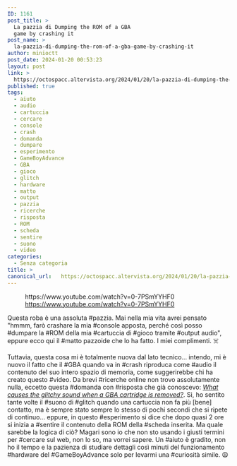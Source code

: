 ```yaml
---
ID: 1161
post_title: >
  La pazzia di Dumping the ROM of a GBA
  game by crashing it
post_name: >
  la-pazzia-di-dumping-the-rom-of-a-gba-game-by-crashing-it
author: minioctt
post_date: 2024-01-20 00:53:23
layout: post
link: >
  https://octospacc.altervista.org/2024/01/20/la-pazzia-di-dumping-the-rom-of-a-gba-game-by-crashing-it/
published: true
tags:
  - aiuto
  - audio
  - cartuccia
  - cercare
  - console
  - crash
  - domanda
  - dumpare
  - esperimento
  - GameBoyAdvance
  - GBA
  - gioco
  - glitch
  - hardware
  - matto
  - output
  - pazzia
  - ricerche
  - risposta
  - ROM
  - scheda
  - sentire
  - suono
  - video
categories:
  - Senza categoria
title: >
canonical_url:   https://octospacc.altervista.org/2024/01/20/la-pazzia-di-dumping-the-rom-of-a-gba-game-by-crashing-it/
---
```

<!-- wp:embed {"url":"https://www.youtube.com/watch?v=0-7PSmYYHF0","type":"video","providerNameSlug":"youtube","responsive":true,"className":"wp-embed-aspect-16-9 wp-has-aspect-ratio"} -->
<figure class="wp-block-embed is-type-video is-provider-youtube wp-block-embed-youtube wp-embed-aspect-16-9 wp-has-aspect-ratio"><div class="wp-block-embed__wrapper">
https://www.youtube.com/watch?v=0-7PSmYYHF0
</div><figcaption class="wp-element-caption"><a href="https://www.youtube.com/watch?v=0-7PSmYYHF0">https://www.youtube.com/watch?v=0-7PSmYYHF0</a></figcaption></figure>
<!-- /wp:embed -->

<!-- wp:paragraph -->
<p></p>
<!-- /wp:paragraph -->

<!-- wp:paragraph -->
<p>Questa roba è una assoluta #pazzia. Mai nella mia vita avrei pensato "hmmm, farò crashare la mia #console apposta, perché così posso #dumpare la #ROM della mia #cartuccia di #gioco tramite #output audio", eppure ecco qui il #matto pazzoide che lo ha fatto. I miei complimenti. ☠️</p>
<!-- /wp:paragraph -->

<!-- wp:paragraph -->
<p>Tuttavia, questa cosa mi è totalmente nuova dal lato tecnico... intendo, mi è nuovo il fatto che il #GBA quando va in #crash riproduca come #audio il contenuto del suo intero spazio di memoria, come suggerirebbe chi ha creato questo #video. Da brevi #ricerche online non trovo assolutamente nulla, eccetto questa #domanda con #risposta che già conoscevo: <a href="https://gaming.stackexchange.com/questions/397106/what-causes-the-glitchy-sound-when-a-gba-cartridge-is-removed"><em>What causes the glitchy sound when a GBA cartridge is removed?</em></a>. Si, ho sentito tante volte il #suono di #glitch quando una cartuccia non fa più [bene] contatto, ma è sempre stato sempre lo stesso di pochi secondi che si ripete di continuo... eppure, in questo #esperimento si dice che dopo quasi 2 ore si inizia a #sentire il contenuto della ROM della #scheda inserita. Ma quale sarebbe la logica di ciò? Magari sono io che non sto usando i giusti termini per #cercare sul web, non lo so, ma vorrei sapere. Un #aiuto è gradito, non ho il tempo e la pazienza di studiare dettagli così minuti del funzionamento #hardware del #GameBoyAdvance solo per levarmi una #curiosità simile. 😩️</p>
<!-- /wp:paragraph -->